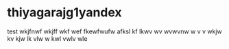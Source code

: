 # thiyagarajg1yandex
test
wkjfnwf wkjff wkf wef fkewfwufw afksl kf
lkwv
wv
wvwvnw
w
v
v wkjw kv kjw
lk vlw w
kwl  vwlv wle
